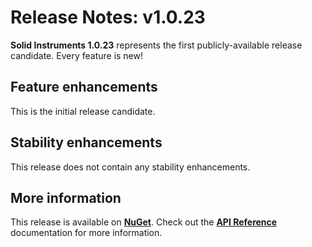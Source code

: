 <!--
Copyright (c) RapidField LLC. Licensed under the MIT License. See LICENSE.txt in the project root for license information.
-->

# Release Notes: v1.0.23

**Solid Instruments 1.0.23** represents the first publicly-available release candidate. Every feature is new!

## Feature enhancements

This is the initial release candidate.

## Stability enhancements

This release does not contain any stability enhancements.

## More information

This release is available on [**NuGet**](https://www.nuget.org/packages?q=RapidField.SolidInstruments). Check out the [**API Reference**](https://www.solidinstruments.com/api/index.html) documentation for more information.